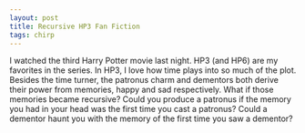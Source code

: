 ```yaml
---
layout: post
title: Recursive HP3 Fan Fiction
tags: chirp
---
```

I watched the third Harry Potter movie last night. HP3 (and HP6) are my favorites in the series. In HP3, I love how time plays into so much of the plot. Besides the time turner, the patronus charm and dementors both derive their power from memories, happy and sad respectively. What if those memories became recursive? Could you produce a patronus if the memory you had in your head was the first time you cast a patronus? Could a dementor haunt you with the memory of the first time you saw a dementor? 
